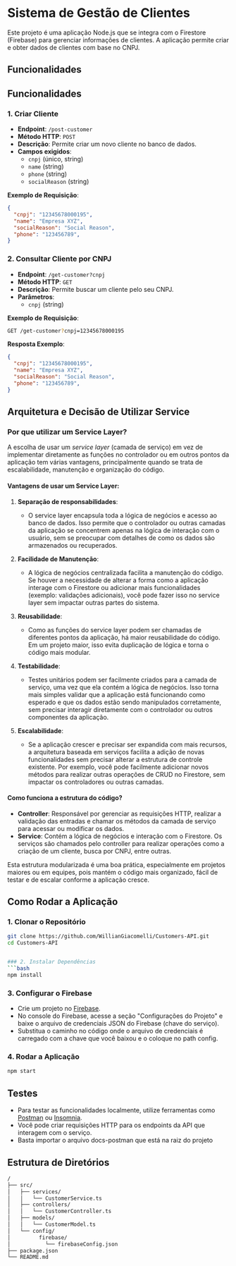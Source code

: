 # Sistema de Gestão de Clientes

Este projeto é uma aplicação Node.js que se integra com o Firestore (Firebase) para gerenciar informações de clientes. A aplicação permite criar e obter dados de clientes com base no CNPJ.

## Funcionalidades

## Funcionalidades

### 1. **Criar Cliente**
- **Endpoint**: `/post-customer`
- **Método HTTP**: `POST`
- **Descrição**: Permite criar um novo cliente no banco de dados.
- **Campos exigidos**:
  - `cnpj` (único, string)
  - `name` (string)
  - `phone` (string)
  - `socialReason` (string)
  
**Exemplo de Requisição**:

```json
{
  "cnpj": "12345678000195",
  "name": "Empresa XYZ",
  "socialReason": "Social Reason",
  "phone": "123456789",
}
```

### 2. **Consultar Cliente por CNPJ**
- **Endpoint**: `/get-customer?cnpj`
- **Método HTTP**: `GET`
- **Descrição**: Permite buscar um cliente pelo seu CNPJ.
- **Parâmetros**:
  - `cnpj` (string)
  
**Exemplo de Requisição**:

```bash
GET /get-customer?cnpj=12345678000195
```

**Resposta Exemplo**:

```json
{
  "cnpj": "12345678000195",
  "name": "Empresa XYZ",
  "socialReason": "Social Reason",
  "phone": "123456789",
}
```

## Arquitetura e Decisão de Utilizar Service

### **Por que utilizar um Service Layer?**

A escolha de usar um *service layer* (camada de serviço) em vez de implementar diretamente as funções no controlador ou em outros pontos da aplicação tem várias vantagens, principalmente quando se trata de escalabilidade, manutenção e organização do código.

#### **Vantagens de usar um Service Layer:**

1. **Separação de responsabilidades**:
   - O service layer encapsula toda a lógica de negócios e acesso ao banco de dados. Isso permite que o controlador ou outras camadas da aplicação se concentrem apenas na lógica de interação com o usuário, sem se preocupar com detalhes de como os dados são armazenados ou recuperados.

2. **Facilidade de Manutenção**:
   - A lógica de negócios centralizada facilita a manutenção do código. Se houver a necessidade de alterar a forma como a aplicação interage com o Firestore ou adicionar mais funcionalidades (exemplo: validações adicionais), você pode fazer isso no service layer sem impactar outras partes do sistema.

3. **Reusabilidade**:
   - Como as funções do service layer podem ser chamadas de diferentes pontos da aplicação, há maior reusabilidade do código. Em um projeto maior, isso evita duplicação de lógica e torna o código mais modular.

4. **Testabilidade**:
   - Testes unitários podem ser facilmente criados para a camada de serviço, uma vez que ela contém a lógica de negócios. Isso torna mais simples validar que a aplicação está funcionando como esperado e que os dados estão sendo manipulados corretamente, sem precisar interagir diretamente com o controlador ou outros componentes da aplicação.

5. **Escalabilidade**:
   - Se a aplicação crescer e precisar ser expandida com mais recursos, a arquitetura baseada em serviços facilita a adição de novas funcionalidades sem precisar alterar a estrutura de controle existente. Por exemplo, você pode facilmente adicionar novos métodos para realizar outras operações de CRUD no Firestore, sem impactar os controladores ou outras camadas.

#### **Como funciona a estrutura do código?**

- **Controller**: Responsável por gerenciar as requisições HTTP, realizar a validação das entradas e chamar os métodos da camada de serviço para acessar ou modificar os dados.
- **Service**: Contém a lógica de negócios e interação com o Firestore. Os serviços são chamados pelo controller para realizar operações como a criação de um cliente, busca por CNPJ, entre outras.
  
Esta estrutura modularizada é uma boa prática, especialmente em projetos maiores ou em equipes, pois mantém o código mais organizado, fácil de testar e de escalar conforme a aplicação cresce.

## Como Rodar a Aplicação

### 1. Clonar o Repositório
```bash
git clone https://github.com/WillianGiacomelli/Customers-API.git
cd Customers-API


### 2. Instalar Dependências
```bash
npm install
```

### 3. Configurar o Firebase
- Crie um projeto no [Firebase](https://console.firebase.google.com/).
- No console do Firebase, acesse a seção "Configurações do Projeto" e baixe o arquivo de credenciais JSON do Firebase (chave do serviço).
- Substitua o caminho no código onde o arquivo de credenciais é carregado com a chave que você baixou e o coloque no path config.

### 4. Rodar a Aplicação
```bash
npm start
```

## Testes

- Para testar as funcionalidades localmente, utilize ferramentas como [Postman](https://www.postman.com/) ou [Insomnia](https://insomnia.rest/).
- Você pode criar requisições HTTP para os endpoints da API que interagem com o serviço.
- Basta importar o arquivo docs-postman que está na raiz do projeto

## Estrutura de Diretórios

```bash
/
├── src/
│   ├── services/
│   │   └── CustomerService.ts   
│   ├── controllers/
│   │   └── CustomerController.ts  
│   ├── models/
│   │   └── CustomerModel.ts    
│   └── config/
│         firebase/
│           └── firebaseConfig.json  
├── package.json               
└── README.md                  
```